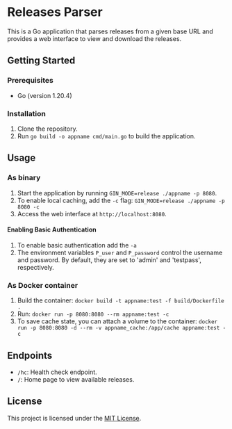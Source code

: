 # Releases Parser

This is a Go application that parses releases from a given base URL and provides a web interface to view and download the releases.

## Getting Started

### Prerequisites

- Go (version 1.20.4)

### Installation

1. Clone the repository.
1. Run `go build -o appname cmd/main.go` to build the application.

## Usage
### As binary
1. Start the application by running `GIN_MODE=release ./appname -p 8080`.
1. To enable local caching, add the `-c` flag: `GIN_MODE=release ./appname -p 8080 -c`
1. Access the web interface at `http://localhost:8080`.

#### Enabling Basic Authentication
1. To enable basic authentication add the `-a` 
1. The environment variables `P_user` and `P_password` control the username and password. By default, they are set to 'admin' and 'testpass', respectively.

### As Docker container
1. Build the container: `docker build -t appname:test -f build/Dockerfile .`
1. Run: `docker run -p 8080:8080 --rm appname:test -c`
1. To save cache state, you can attach a volume to the container: `docker run -p 8080:8080 -d --rm -v appname_cache:/app/cache appname:test -c`

## Endpoints

- `/hc`: Health check endpoint.
- `/`: Home page to view available releases.

## License

This project is licensed under the [MIT License](LICENSE).
